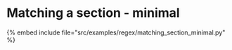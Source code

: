 # Matching a section - minimal


{% embed include file="src/examples/regex/matching_section_minimal.py" %}
